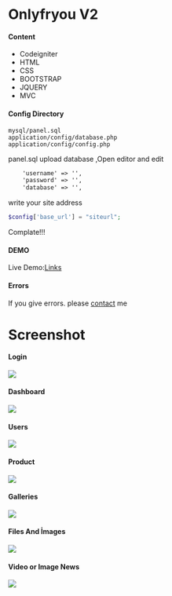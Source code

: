 # Onlyfryou V2
#### Content

- Codeigniter
- HTML
- CSS
- BOOTSTRAP
- JQUERY
- MVC

#### Config Directory

    mysql/panel.sql
	application/config/database.php
	application/config/config.php
panel.sql upload database ,Open editor and edit
```html
	'username' => '',
	'password' => '',
	'database' => '',
```
write your site address
```php
$config['base_url'] = "siteurl";
```
Complate!!! 
#### DEMO
Live Demo:[Links](http://oguzhanfiliz.com.tr/onlycms)
#### Errors
If you give errors. please [contact](mailto:oguzhanfiliz@outlook.com) me 
# Screenshot
#### Login
![](https://github.com/onlyfryou/onlycms/blob/master/images/login.jpg)
#### Dashboard
![](https://github.com/onlyfryou/onlycms/blob/master/images/dashboard.jpg)
#### Users
![](https://github.com/onlyfryou/onlycms/blob/master/images/users.jpg)
#### Product
![](https://github.com/onlyfryou/onlycms/blob/master/images/product.jpg)
#### Galleries
![](https://github.com/onlyfryou/onlycms/blob/master/images/galleries.jpg)
#### Files And İmages
![](https://github.com/onlyfryou/onlycms/blob/master/images/Filesandimages.jpg)
#### Video or Image News
![](https://github.com/onlyfryou/onlycms/blob/master/images/Videoorimagenews.jpg)